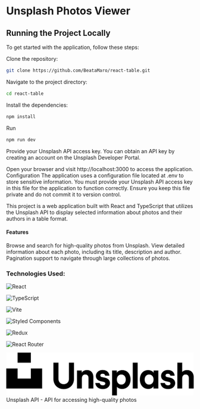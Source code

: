 # Unsplash Photos Viewer

## Running the Project Locally

To get started with the application, follow these steps:

Clone the repository:

```bash
git clone https://github.com/BeataMaro/react-table.git
```

Navigate to the project directory:

```bash
cd react-table
```

Install the dependencies:

```bash
npm install
```

Run

```bash
npm run dev
```

Provide your Unsplash API access key. You can obtain an API key by creating an account on the Unsplash Developer Portal.

Open your browser and visit http://localhost:3000 to access the application.
Configuration
The application uses a configuration file located at .env to store sensitive information. You must provide your Unsplash API access key in this file for the application to function correctly. Ensure you keep this file private and do not commit it to version control.

This project is a web application built with React and TypeScript that utilizes the Unsplash API to display selected information about photos and their authors in a table format.

#### Features

Browse and search for high-quality photos from Unsplash.
View detailed information about each photo, including its title, description and author.
Pagination support to navigate through large collections of photos.

### Technologies Used:

![React](https://img.shields.io/badge/react-%2320232a.svg?style=for-the-badge&logo=react&logoColor=%2361DAFB)

![TypeScript](https://img.shields.io/badge/typescript-%23007ACC.svg?style=for-the-badge&logo=typescript&logoColor=white)

![Vite](https://img.shields.io/badge/vite-%23646CFF.svg?style=for-the-badge&logo=vite&logoColor=white) 

![Styled Components](https://img.shields.io/badge/styled--components-DB7093?style=for-the-badge&logo=styled-components&logoColor=white)

![Redux](https://img.shields.io/badge/redux-%23593d88.svg?style=for-the-badge&logo=redux&logoColor=white)

![React Router](https://img.shields.io/badge/React_Router-CA4245?style=for-the-badge&logo=react-router&logoColor=white)

![unsplash logo](./src/assets//Unsplash_Logo_Full.png)Unsplash API - API for accessing high-quality photos
